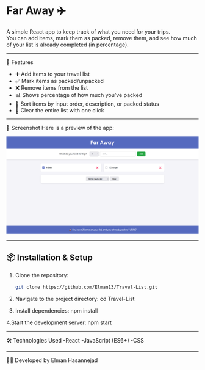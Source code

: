 # Far Away ✈️

A simple React app to keep track of what you need for your trips.  
You can add items, mark them as packed, remove them, and see how much of your list is already completed (in percentage).

---

🚀 Features
- ➕ Add items to your travel list  
- ✅ Mark items as packed/unpacked  
- ❌ Remove items from the list  
- 📊 Shows percentage of how much you’ve packed  
- 🔄 Sort items by input order, description, or packed status  
- 🧹 Clear the entire list with one click  

---

📸 Screenshot
Here is a preview of the app:

![App Screenshot](./screenshot.png)


---

## 📦 Installation & Setup

1. Clone the repository:
   ```bash
   git clone https://github.com/Elman13/Travel-List.git
2. Navigate to the project directory:
   cd Travel-List
   
3. Install dependencies:
   npm install
   
4.Start the development server:
   npm start

---

🛠 Technologies Used
-React
-JavaScript (ES6+)
-CSS

---

👨‍💻 Developed by Elman Hasannejad
